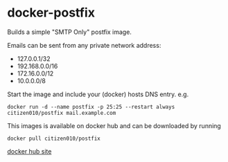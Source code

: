 docker-postfix
==============

Builds a simple "SMTP Only" postfix image.

Emails can be sent from any private network address:

 - 127.0.0.1/32
 - 192.168.0.0/16
 - 172.16.0.0/12
 - 10.0.0.0/8
 
Start the image and include your (docker) hosts DNS entry. e.g.

`docker run -d --name postfix -p 25:25 --restart always citizen010/postfix mail.example.com`

This images is available on docker hub and can be downloaded by running

`docker pull citizen010/postfix`

[docker hub site](#)
